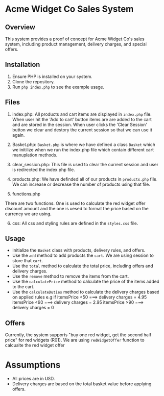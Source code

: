 # Acme Widget Co Sales System

## Overview

This system provides a proof of concept for Acme Widget Co's sales system, including product management, delivery charges, and special offers.

## Installation
1. Ensure PHP is installed on your system.
2. Clone the repository.
3. Run `php index.php` to see the example usage.

## Files

1. index.php:
All products and cart items are displayed in `index.php` file. When user hit the 'Add to cart' button 
items are are added to the cart and are stored in the session. When user clicks the 'Clear Session' button we clear and destory the current session so that we can use it again.

2. Basket.php:
`Basket.php` is where we have defined a class `Basket` which we initilize when we run the index.php file which contain different cart manuplation methods.

3. clear_session.php:
This file is used to clear the current session and user is redirected the index.php file.

4. products.php:
We have definded all of our products in `products.php` file. We can increase or decrease the number of products using that file.

5. functions.php

There are two functions. One is used to calculate the red widget offer discount amount and the one is uesed to format the price based on the currency we are using.

6. css:
All css and styling rules are defined in the `styles.css` file.



## Usage

- Initialize the `Basket` class with products, delivery rules, and offers.
- Use the `add` method to add products the `cart`. We are using session to store that `cart`.
- Use the `total` method to calculate the total price, including offers and delivery charges.
- Use the `remove` method to remove the items from the cart.
- Use the `calculatePrice` method to calculate the price of the items added to the cart.
- Use the `calculateDuties` method to calculate the delivery charges based on applied rules
        e.g if 
        itemsPrice <50 ===> delivery charges = 4.95
        itemsPrice <90 ===> delivery charges = 2.95
        itemsPrice >90 ===> delivery charges = 0

## Offers

Currently, the system supports "buy one red widget, get the second half price" for red widgets (R01). We
are using `redWidgetOffer` function to calcualte the red widget offer

# Assumptions

- All prices are in USD.
- Delivery charges are based on the total basket value before applying offers.
